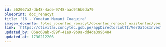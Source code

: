 ```yaml
---
id: 562067a2-db48-4ade-9748-aac946b6da79
blueprint: doc_renacyt
title: '16 - Yonatan Mamani Coaquira'
imagen_docente: fotos_docentes_renacyt/docentes_renacyt_existentes/yonatan_mamani_coaquira.png
link: 'https://ctivitae.concytec.gob.pe/appDirectorioCTI/VerDatosInvestigador.do?id_investigador=22212'
updated_by: 06ac68ab-d29f-41e9-9b9a-dd4da3996484
updated_at: 1730212206
---
```

